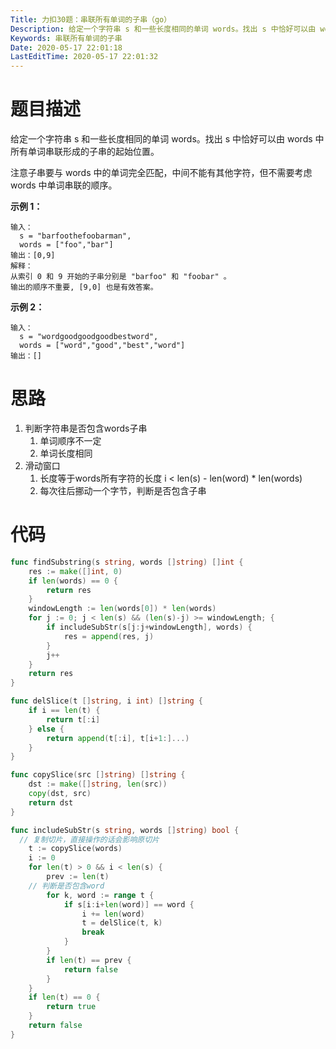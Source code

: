 ```yaml
---
Title: 力扣30题：串联所有单词的子串（go）
Description: 给定一个字符串 s 和一些长度相同的单词 words。找出 s 中恰好可以由 words 中所有单词串联形成的子串的起始位置。
Keywords: 串联所有单词的子串
Date: 2020-05-17 22:01:18
LastEditTime: 2020-05-17 22:01:32
---
```


# 题目描述

给定一个字符串 s 和一些长度相同的单词 words。找出 s 中恰好可以由 words 中所有单词串联形成的子串的起始位置。

注意子串要与 words 中的单词完全匹配，中间不能有其他字符，但不需要考虑 words 中单词串联的顺序。

**示例 1：**

```
输入：
  s = "barfoothefoobarman",
  words = ["foo","bar"]
输出：[0,9]
解释：
从索引 0 和 9 开始的子串分别是 "barfoo" 和 "foobar" 。
输出的顺序不重要, [9,0] 也是有效答案。
```

**示例 2：**

```
输入：
  s = "wordgoodgoodgoodbestword",
  words = ["word","good","best","word"]
输出：[]
```

# 思路

1. 判断字符串是否包含words子串
   1. 单词顺序不一定
   2. 单词长度相同
2. 滑动窗口
   1. 长度等于words所有字符的长度  i < len(s) - len(word) * len(words)
   2. 每次往后挪动一个字节，判断是否包含子串

# 代码

```go
func findSubstring(s string, words []string) []int {
	res := make([]int, 0)
	if len(words) == 0 {
		return res
	}
	windowLength := len(words[0]) * len(words)
	for j := 0; j < len(s) && (len(s)-j) >= windowLength; {
		if includeSubStr(s[j:j+windowLength], words) {
			res = append(res, j)
		}
		j++
	}
	return res
}

func delSlice(t []string, i int) []string {
	if i == len(t) {
		return t[:i]
	} else {
		return append(t[:i], t[i+1:]...)
	}
}

func copySlice(src []string) []string {
	dst := make([]string, len(src))
	copy(dst, src)
	return dst
}

func includeSubStr(s string, words []string) bool {
  // 复制切片，直接操作的话会影响原切片
	t := copySlice(words)
	i := 0
	for len(t) > 0 && i < len(s) {
		prev := len(t)
    // 判断是否包含word
		for k, word := range t {
			if s[i:i+len(word)] == word {
				i += len(word)
				t = delSlice(t, k)
				break
			}
		}
		if len(t) == prev {
			return false
		}
	}
	if len(t) == 0 {
		return true
	}
	return false
}
```



